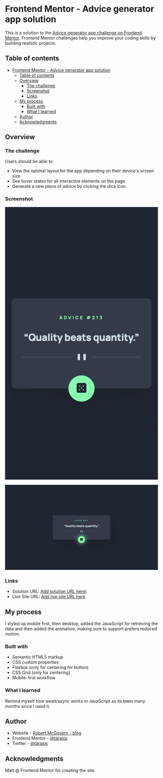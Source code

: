# Frontend Mentor - Advice generator app solution

This is a solution to the [Advice generator app challenge on Frontend Mentor](https://www.frontendmentor.io/challenges/advice-generator-app-QdUG-13db). Frontend Mentor challenges help you improve your coding skills by building realistic projects.

## Table of contents

- [Frontend Mentor - Advice generator app solution](#frontend-mentor---advice-generator-app-solution)
  - [Table of contents](#table-of-contents)
  - [Overview](#overview)
    - [The challenge](#the-challenge)
    - [Screenshot](#screenshot)
    - [Links](#links)
  - [My process](#my-process)
    - [Built with](#built-with)
    - [What I learned](#what-i-learned)
  - [Author](#author)
  - [Acknowledgments](#acknowledgments)

## Overview

### The challenge

Users should be able to:

- View the optimal layout for the app depending on their device's screen size
- See hover states for all interactive elements on the page
- Generate a new piece of advice by clicking the dice icon

### Screenshot

![Mobile](screenshots/mobile.png)

![Desktop](screenshots/desktop.png)

### Links

- Solution URL: [Add solution URL here](https://github.com/tarasis/tarasis.github.io/tree/main/projects/FrontendMentor/junior/advice-generator-app/))
- Live Site URL: [Add live site URL here](https://tarasis.github.io/FrontendMentor/junior/advice-generator-app/)

## My process

I styled up mobile first, then desktop, added the JavaScript for retrieving the data and then added the animation, making sure to support prefers reduced motion.

### Built with

- Semantic HTML5 markup
- CSS custom properties
- Flexbox (only for centering for button)
- CSS Grid (only for centering)
- Mobile-first workflow

### What I learned

Remind myself how await/async works in JavaScript as its been many months since I used it.

## Author

- Website - [Robert McGovern - blog](https://tarasis.net)
- Frontend Mentor - [@tarasis](https://www.frontendmentor.io/profile/tarasis)
- Twitter - [@tarasis](https://www.twitter.com/tarasis)

## Acknowledgments

Matt @ Frontend Mentor for creating the site.